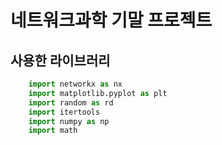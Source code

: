 # 네트워크과학 기말 프로젝트

## **사용한 라이브러리**
```python
    import networkx as nx
    import matplotlib.pyplot as plt
    import random as rd
    import itertools
    import numpy as np
    import math

  
